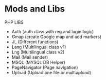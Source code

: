 Mods and Libs
===

PHP LIBS

- Auth (auth class with reg and login logic)
- Gmap (create Google map and add markers)
- JL (Different functions)
- Lang (Multilingual class v1)
- Lng (Multilingual class v2)
- Mail (Mail sender)
- MSQL (MYSQL DB Helper)
- PageNavigator (Page navigation)
- Upload (Upload one file or multiupload)
